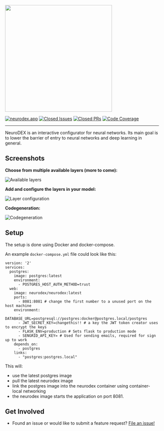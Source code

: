 
<img src="https://user-images.githubusercontent.com/5540255/72426228-a1092600-3789-11ea-9722-0be1cd5a5d47.png" width="350" />

[![neurodex.app](https://badgen.net/badge/neurodex.app/up/orange)](https://neurodex.app)
[![Closed Issues](https://badgen.net/github/closed-issues/jonas-jonas/neurodex)](https://github.com/jonas-jonas/neurodex/issues)
[![Closed PRs](https://badgen.net/github/closed-prs/jonas-jonas/neurodex)](https://github.com/jonas-jonas/neurodex/pulls)
[![Code Coverage](https://badgen.net/codecov/c/github/jonas-jonas/neurodex/)](https://codecov.io/gh/jonas-jonas/neurodex)

---

NeuroDEX is an interactive configurator for neural networks.
Its main goal is to lower the barrier of entry to neural networks and deep learning in general.

## Screenshots

**Choose from multiple available layers (more to come):**

![Available layers](https://user-images.githubusercontent.com/5540255/72427752-bcc1fb80-378c-11ea-96e3-2c3113f112a5.png)

**Add and configure the layers in your model:**

![Layer configuration](https://user-images.githubusercontent.com/5540255/72428031-2e01ae80-378d-11ea-9f32-5a71f57e8e25.png)

**Codegeneration:**

![Codegeneration](https://user-images.githubusercontent.com/5540255/72428447-0101cb80-378e-11ea-9a37-f1198fe58fe7.png)

## Setup

The setup is done using Docker and docker-compose.

An example `docker-compose.yml` file could look like this:

```
version: '2'
services:
  postgres:
    image: postgres:latest
    environment:
      - POSTGRES_HOST_AUTH_METHOD=trust
  web:
    image: neurodex/neurodex:latest
    ports:
      - 8081:8081 # change the first number to a unused port on the host machine
    environment:
      - DATABASE_URL=postgresql://postgres:docker@postgres.local/postgres
      - JWT_SECRET_KEY=changethis!! # a key the JWT token creator uses to encrypt the keys
      - FLASK_ENV=production # Sets flask to production mode
      - SENGRID_API_KEY= # Used for sending emails, required for sign up to work
    depends_on:
      - postgres
    links:
      - "postgres:postgres.local"
```

This will:

- use the latest postgres image
- pull the latest neurodex image
- link the postgres image into the neurodex container using container-local networking
- the neurodex image starts the application on port 8081.

## Get Involved

- Found an issue or would like to submit a feature request? [File an issue!](https://github.com/jonas-jonas/neurodex/issues/new)
